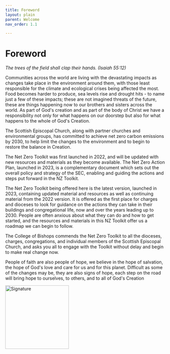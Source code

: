 ```yaml
---
title: Foreword
layout: plain
parent: Welcome
nav_order: 1.1

---
```

# Foreword
_The trees of the field shall clap their hands. (Isaiah 55:12)_

Communities across the world are living with the devastating impacts as changes take place in the environment around them, with those least responsible for the climate and ecological crises being affected the most. Food becomes harder to produce, sea levels rise and drought hits - to name just a few of these impacts; these are not imagined threats of the future, these are things happening now to our brothers and sisters across the world. As part of God's creation and as part of the body of Christ we have a responsibility not only for what happens on our doorstep but also for what happens to the whole of God's Creation.

The Scottish Episcopal Church, along with partner churches and environmental groups, has committed to achieve net zero carbon emissions by 2030, to help limit the changes to the environment and to begin to restore the balance in Creation.

The Net Zero Toolkit was first launched in 2022, and will be updated with new resources and materials as they become available. The Net Zero Action Plan, launched in 2023, is a complementary document which sets out the overall policy and strategy of the SEC, enabling and guiding the actions and steps put forward in the NZ Toolkit.  

The Net Zero Toolkit being offered here is the latest version, launched in 2023, containing updated material and resources as well as continuing material from the 2022 version.  It is offered as the first place for charges and dioceses to look for guidance on the actions they can take in their buildings and congregational life, now and over the years leading up to 2030. People are often anxious about what they can do and how to get started, and the resources and materials in this NZ Toolkit offer us a roadmap we can begin to follow.

The College of Bishops commends the Net Zero Toolkit to all the dioceses, charges, congregations, and individual members of the Scottish Episcopal Church, and asks you all to engage with the Toolkit without delay and begin to make real change now.

People of faith are also people of hope, we believe in the hope of salvation, the hope of God's love and care for us and for this planet. Difficult as some of the changes may be, they are also signs of hope, each step on the road will bring hope to ourselves, to others, and to all of God's Creation

<img alt-text=' ' src='{{"/graphics/primus_signature.jpg" | relative_url}}'  alt="Signature" width="200px">
